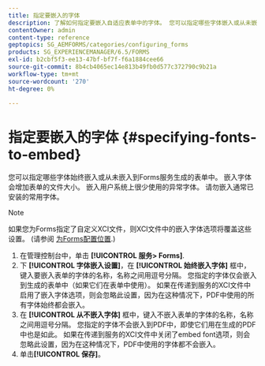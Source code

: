 ```yaml
---
title: 指定要嵌入的字体
description: 了解如何指定要嵌入自适应表单中的字体。 您可以指定哪些字体嵌入或从未嵌入到Forms服务生成的表单。
contentOwner: admin
content-type: reference
geptopics: SG_AEMFORMS/categories/configuring_forms
products: SG_EXPERIENCEMANAGER/6.5/FORMS
exl-id: b2cbf5f3-ee13-47bf-bf7f-f6a1884cee66
source-git-commit: 8b4cb4065ec14e813b49fb0d577c372790c9b21a
workflow-type: tm+mt
source-wordcount: '270'
ht-degree: 0%

---
```


# 指定要嵌入的字体 {#specifying-fonts-to-embed}

您可以指定哪些字体始终嵌入或从未嵌入到Forms服务生成的表单中。 嵌入字体会增加表单的文件大小。 嵌入用户系统上很少使用的异常字体。 请勿嵌入通常已安装的常用字体。

>[!NOTE]
>
>如果您为Forms指定了自定义XCI文件，则XCI文件中的嵌入字体选项将覆盖这些设置。 (请参阅 [为Forms配置位置](/help/forms/using/admin-help/configuring-locations-forms.md#configuring-locations-for-forms).)

1. 在管理控制台中，单击 **[!UICONTROL 服务> Forms]**.
1. 下 **[!UICONTROL 字体嵌入设置]**，在 **[!UICONTROL 始终嵌入字体]** 框中，键入要嵌入表单的字体的名称，名称之间用逗号分隔。 您指定的字体仅会嵌入到生成的表单中（如果它们在表单中使用）。 如果在传递到服务的XCI文件中启用了嵌入字体选项，则会忽略此设置，因为在这种情况下，PDF中使用的所有字体始终都会嵌入。
1. 在 **[!UICONTROL 从不嵌入字体]** 框中，键入不嵌入表单的字体的名称，名称之间用逗号分隔。 您指定的字体不会嵌入到PDF中，即使它们用在生成的PDF中也是如此。 如果在传递到服务的XCI文件中关闭了embed font选项，则会忽略此设置，因为在这种情况下，PDF中使用的字体都不会嵌入。
1. 单击&#x200B;**[!UICONTROL 保存]**。

